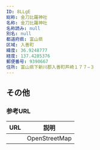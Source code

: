 ```yaml
---
ID: 8LLgE
総称: 金刀比羅神社
名称: 金刀比羅神社
名称読み: null
別名: null
都道府県: 富山県
区域: 入善町
緯度: 36.9248777
経度: 137.4285376
郵便番号: 9390667
住所: 富山県下新川郡入善町芦崎１７７−３
---
```


## その他

### 参考URL

| URL | 説明          |
| --- | ------------- |
|     | OpenStreetMap |
